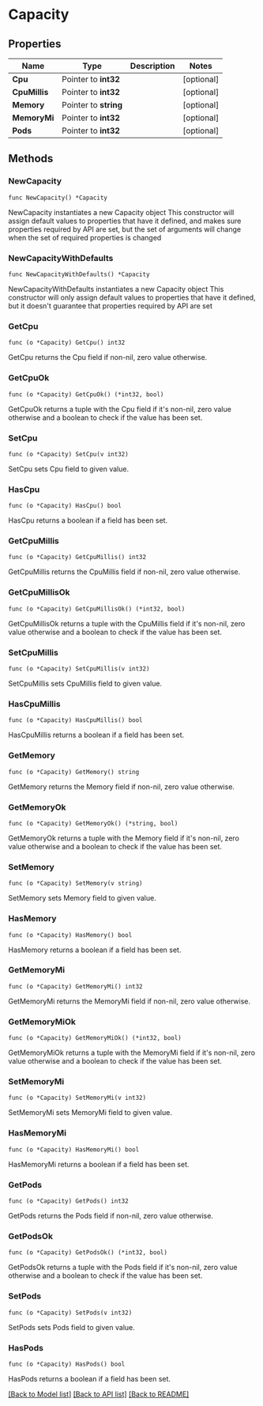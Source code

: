 # Capacity

## Properties

Name | Type | Description | Notes
------------ | ------------- | ------------- | -------------
**Cpu** | Pointer to **int32** |  | [optional] 
**CpuMillis** | Pointer to **int32** |  | [optional] 
**Memory** | Pointer to **string** |  | [optional] 
**MemoryMi** | Pointer to **int32** |  | [optional] 
**Pods** | Pointer to **int32** |  | [optional] 

## Methods

### NewCapacity

`func NewCapacity() *Capacity`

NewCapacity instantiates a new Capacity object
This constructor will assign default values to properties that have it defined,
and makes sure properties required by API are set, but the set of arguments
will change when the set of required properties is changed

### NewCapacityWithDefaults

`func NewCapacityWithDefaults() *Capacity`

NewCapacityWithDefaults instantiates a new Capacity object
This constructor will only assign default values to properties that have it defined,
but it doesn't guarantee that properties required by API are set

### GetCpu

`func (o *Capacity) GetCpu() int32`

GetCpu returns the Cpu field if non-nil, zero value otherwise.

### GetCpuOk

`func (o *Capacity) GetCpuOk() (*int32, bool)`

GetCpuOk returns a tuple with the Cpu field if it's non-nil, zero value otherwise
and a boolean to check if the value has been set.

### SetCpu

`func (o *Capacity) SetCpu(v int32)`

SetCpu sets Cpu field to given value.

### HasCpu

`func (o *Capacity) HasCpu() bool`

HasCpu returns a boolean if a field has been set.

### GetCpuMillis

`func (o *Capacity) GetCpuMillis() int32`

GetCpuMillis returns the CpuMillis field if non-nil, zero value otherwise.

### GetCpuMillisOk

`func (o *Capacity) GetCpuMillisOk() (*int32, bool)`

GetCpuMillisOk returns a tuple with the CpuMillis field if it's non-nil, zero value otherwise
and a boolean to check if the value has been set.

### SetCpuMillis

`func (o *Capacity) SetCpuMillis(v int32)`

SetCpuMillis sets CpuMillis field to given value.

### HasCpuMillis

`func (o *Capacity) HasCpuMillis() bool`

HasCpuMillis returns a boolean if a field has been set.

### GetMemory

`func (o *Capacity) GetMemory() string`

GetMemory returns the Memory field if non-nil, zero value otherwise.

### GetMemoryOk

`func (o *Capacity) GetMemoryOk() (*string, bool)`

GetMemoryOk returns a tuple with the Memory field if it's non-nil, zero value otherwise
and a boolean to check if the value has been set.

### SetMemory

`func (o *Capacity) SetMemory(v string)`

SetMemory sets Memory field to given value.

### HasMemory

`func (o *Capacity) HasMemory() bool`

HasMemory returns a boolean if a field has been set.

### GetMemoryMi

`func (o *Capacity) GetMemoryMi() int32`

GetMemoryMi returns the MemoryMi field if non-nil, zero value otherwise.

### GetMemoryMiOk

`func (o *Capacity) GetMemoryMiOk() (*int32, bool)`

GetMemoryMiOk returns a tuple with the MemoryMi field if it's non-nil, zero value otherwise
and a boolean to check if the value has been set.

### SetMemoryMi

`func (o *Capacity) SetMemoryMi(v int32)`

SetMemoryMi sets MemoryMi field to given value.

### HasMemoryMi

`func (o *Capacity) HasMemoryMi() bool`

HasMemoryMi returns a boolean if a field has been set.

### GetPods

`func (o *Capacity) GetPods() int32`

GetPods returns the Pods field if non-nil, zero value otherwise.

### GetPodsOk

`func (o *Capacity) GetPodsOk() (*int32, bool)`

GetPodsOk returns a tuple with the Pods field if it's non-nil, zero value otherwise
and a boolean to check if the value has been set.

### SetPods

`func (o *Capacity) SetPods(v int32)`

SetPods sets Pods field to given value.

### HasPods

`func (o *Capacity) HasPods() bool`

HasPods returns a boolean if a field has been set.


[[Back to Model list]](../README.md#documentation-for-models) [[Back to API list]](../README.md#documentation-for-api-endpoints) [[Back to README]](../README.md)


